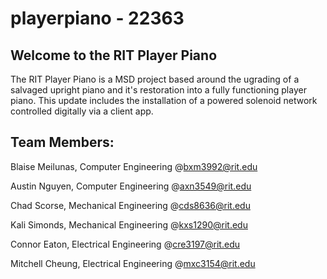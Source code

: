 # playerpiano - 22363
## Welcome to the RIT Player Piano
The RIT Player Piano is a MSD project based around the ugrading of a salvaged upright piano and it's restoration into a fully functioning player piano. This update includes the installation of a powered solenoid network controlled digitally via a client app.

## Team Members:
Blaise Meilunas,	  Computer Engineering	      @bxm3992@rit.edu

Austin Nguyen,	Computer Engineering	      @axn3549@rit.edu

Chad Scorse,	Mechanical Engineering	@cds8636@rit.edu

Kali Simonds,	Mechanical Engineering	    @kxs1290@rit.edu

Connor Eaton,	Electrical Engineering      @cre3197@rit.edu

Mitchell Cheung,	Electrical Engineering      @mxc3154@rit.edu
